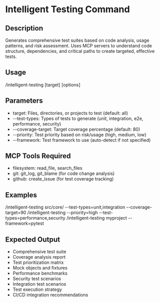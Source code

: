 # Intelligent Testing Command

## Description
Generates comprehensive test suites based on code analysis, usage patterns, and risk assessment. Uses MCP servers to understand code structure, dependencies, and critical paths to create targeted, effective tests.

## Usage
/intelligent-testing [target] [options]

## Parameters
- target: Files, directories, or projects to test (default: all)
- --test-types: Types of tests to generate (unit, integration, e2e, performance, security)
- --coverage-target: Target coverage percentage (default: 80)
- --priority: Test priority based on risk/usage (high, medium, low)
- --framework: Test framework to use (auto-detect if not specified)

## MCP Tools Required
- filesystem: read_file, search_files
- git: git_log, git_blame (for code change analysis)
- github: create_issue (for test coverage tracking)

## Examples
/intelligent-testing src/core/ --test-types=unit,integration --coverage-target=90
/intelligent-testing --priority=high --test-types=performance,security
/intelligent-testing myproject --framework=pytest

## Expected Output
- Comprehensive test suite
- Coverage analysis report
- Test prioritization matrix
- Mock objects and fixtures
- Performance benchmarks
- Security test scenarios
- Integration test scenarios
- Test execution strategy
- CI/CD integration recommendations